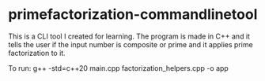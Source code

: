 # primefactorization-commandlinetool
This is a CLI tool I created for learning. The program is made in C++ and it tells the user if the input number is composite or prime and it applies prime factorization to it.

To run: g++ -std=c++20 main.cpp factorization_helpers.cpp -o app
